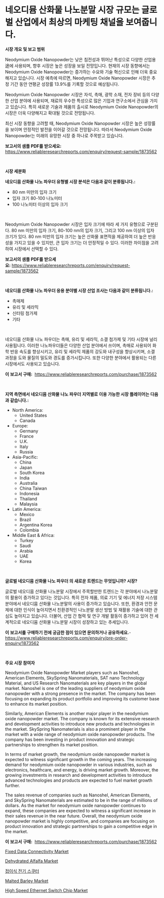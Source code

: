 <p><h1>네오디뮴 산화물 나노분말 시장 규모는 글로벌 산업에서 최상의 마케팅 채널을 보여줍니다.</h1></p><p><strong>시장 개요 및 보고 범위</strong></p>
<p><p>Neodymium Oxide Nanopowder는 낮은 침전성과 뛰어난 특성으로 다양한 산업용途에 사용되며, 향후 시장은 높은 성장을 보일 전망입니다. 현재의 시장 동향에서는 Neodymium Oxide Nanopowder는 증가하는 수요와 기술 혁신으로 인해 더욱 중요해지고 있습니다. 시장 예측에 따르면, Neodymium Oxide Nanopowder 시장은 추정 기간 동안 연평균 성장률 13.9%를 기록할 것으로 예상됩니다.</p><p>Neodymium Oxide Nanopowder 시장은 자석, 촉매, 광학 소재, 전자 장비 등의 다양한 산업 분야에 사용되며, 재료의 우수한 특성으로 많은 기업과 연구소에서 관심을 가지고 있습니다. 특히 새로운 기술과 제품의 출시로 Neodymium Oxide Nanopowder의 시장은 더욱 다양해지고 확대될 것으로 전망됩니다.</p><p>최신 시장 동향을 고려할 때, Neodymium Oxide Nanopowder 시장은 높은 성장률을 보이며 안정적인 발전을 이어갈 것으로 전망됩니다. 따라서 Neodymium Oxide Nanopowder는 미래의 유망한 시장 중 하나로 주목받고 있습니다.</p></p>
<p><strong>보고서의 샘플 PDF를 받으세요:</strong> <a href="https://www.reliableresearchreports.com/enquiry/request-sample/1873562">https://www.reliableresearchreports.com/enquiry/request-sample/1873562</a></p>
<p>&nbsp;</p>
<p><strong>시장 세분화</strong></p>
<p><strong>네오디뮴 산화물 나노 파우더 유형별 시장 분석은 다음과 같이 분류됩니다.:</strong></p>
<p><ul><li>80 nm 미만의 입자 크기</li><li>입자 크기 80-100 나노미터</li><li>100 나노미터 이상의 입자 크기</li></ul></p>
<p>&nbsp;</p>
<p><p> Neodymium Oxide Nanopowder 시장은 입자 크기에 따라 세 가지 유형으로 구분된다. 80 nm 미만의 입자 크기, 80-100 nm의 입자 크기, 그리고 100 nm 이상의 입자 크기가 있다. 80 nm 미만의 입자 크기는 높은 산화물 표면적을 제공하여 더 높은 반응성을 가지고 있을 수 있지만, 큰 입자 크기는 더 안정적일 수 있다. 이러한 차이점을 고려하여 시장에서 선택할 수 있다.</p></p>
<p><strong>보고서의 샘플 PDF를 받으세요:</strong>&nbsp;<a href="https://www.reliableresearchreports.com/enquiry/request-sample/1873562">https://www.reliableresearchreports.com/enquiry/request-sample/1873562</a></p>
<p>&nbsp;</p>
<p><strong> 네오디뮴 산화물 나노 파우더 응용 분야별 시장 산업 조사는 다음과 같이 분류됩니다.:</strong></p>
<p><ul><li>촉매제</li><li>유리 및 세라믹</li><li>신터링 첨가제</li><li>기타</li></ul></p>
<p>&nbsp;</p>
<p><p>네오디뮴 산화물 나노 파우더는 촉매, 유리 및 세라믹, 소결 첨가제 및 기타 시장에 널리 사용됩니다. 이러한 나노파우더들은 다양한 산업 분야에서 쓰이며, 촉매로 사용되어 화학 반응 속도를 향상시키고, 유리 및 세라믹 제품의 강도와 내구성을 향상시키며, 소결 과정을 도와 물질의 밀도와 경도를 증가시킵니다. 또한 다양한 분야에서 활용되는 다른 시장에서도 사용되고 있습니다.</p></p>
<p><strong>이 보고서 구매:</strong>&nbsp; <a href="https://www.reliableresearchreports.com/purchase/1873562">https://www.reliableresearchreports.com/purchase/1873562</a></p>
<p>&nbsp;</p>
<p><strong>지역 측면에서 네오디뮴 산화물 나노 파우더 지역별로 이용 가능한 시장 플레이어는 다음과 같습니다.:</strong></p>
<p><ul>
    <li>
        North America:
        <ul>
            <li>United States</li>
            <li>Canada</li>
        </ul>
    </li>
    <li>
        Europe:
        <ul>
            <li>Germany</li>
            <li>France</li>
            <li>U.K.</li>
            <li>Italy</li>
            <li>Russia</li>
        </ul>
    </li>
    <li>
        Asia-Pacific:
        <ul>
            <li>China</li>
            <li>Japan</li>
            <li>South Korea</li>
            <li>India</li>
            <li>Australia</li>
            <li>China Taiwan</li>
            <li>Indonesia</li>
            <li>Thailand</li>
            <li>Malaysia</li>
        </ul>
    </li>
    <li>
        Latin America:
        <ul>
            <li>Mexico</li>
            <li>Brazil</li>
            <li>Argentina Korea</li>
            <li>Colombia</li>
        </ul>
    </li>
    <li>
        Middle East & Africa:
        <ul>
            <li>Turkey</li>
            <li>Saudi</li>
            <li>Arabia</li>
            <li>UAE</li>
            <li>Korea</li>
        </ul>
    </li>
    </ul></p>
<p>&nbsp;</p>
<p><strong>글로벌 네오디뮴 산화물 나노 파우더 의 새로운 트렌드는 무엇입니까? 시장?</strong></p>
<p><p>글로벌 네오디뮴 산화물 나노분말 시장에서 주목할만한 트렌드는 각 분야에서 나노분말의 활용이 증가하고 있다는 것입니다. 특히 전자 제품, 의료 기기 및 에너지 저장 시스템 분야에서 네오디뮴 산화물 나노분말의 사용이 증가하고 있습니다. 또한, 환경과 안전 문제에 대한 인식이 높아지면서 친환경적인 나노분말 생산 방법 및 재활용 기술에 대한 관심도 높아지고 있습니다. 더불어, 산업 간 협력 및 연구 개발 활동이 증가하고 있어 전 세계적으로 네오디뮴 산화물 나노분말 시장이 성장하고 있는 추세입니다.</p></p>
<p><strong>이 보고서를 구매하기 전에 궁금한 점이 있으면 문의하거나 공유하세요.</strong>- <a href="https://www.reliableresearchreports.com/enquiry/pre-order-enquiry/1873562">https://www.reliableresearchreports.com/enquiry/pre-order-enquiry/1873562</a></p>
<p>&nbsp;</p>
<p><strong>주요 시장 참여자</strong></p>
<p><p>Neodymium Oxide Nanopowder Market players such as Nanoshel, American Elements, SkySpring Nanomaterials, SAT nano Technology Material, and US Research Nanomaterials are key players in the global market. Nanoshel is one of the leading suppliers of neodymium oxide nanopowder with a strong presence in the market. The company has been focusing on expanding its product portfolio and improving its customer base to enhance its market position.</p><p>Similarly, American Elements is another major player in the neodymium oxide nanopowder market. The company is known for its extensive research and development activities to introduce new products and technologies in the market. SkySpring Nanomaterials is also a prominent player in the market with a wide range of neodymium oxide nanopowder products. The company has been investing in product innovation and strategic partnerships to strengthen its market position.</p><p>In terms of market growth, the neodymium oxide nanopowder market is expected to witness significant growth in the coming years. The increasing demand for neodymium oxide nanopowder in various industries, such as electronics, healthcare, and energy, is driving market growth. Moreover, the growing investments in research and development activities to introduce advanced technologies and products are expected to fuel market growth further.</p><p>The sales revenue of companies such as Nanoshel, American Elements, and SkySpring Nanomaterials are estimated to be in the range of millions of dollars. As the market for neodymium oxide nanopowder continues to expand, these companies are expected to witness a significant increase in their sales revenue in the near future. Overall, the neodymium oxide nanopowder market is highly competitive, and companies are focusing on product innovation and strategic partnerships to gain a competitive edge in the market.</p></p>
<p><strong>이 보고서 구매:</strong>&nbsp;&nbsp;<a href="https://www.reliableresearchreports.com/purchase/1873562">https://www.reliableresearchreports.com/purchase/1873562</a></p>
<p><p><a href="https://view.publitas.com/reportprime-1/fixed-data-connectivity-market-size-2024-2031-global-industrial-analysis-key-geographical-regions-market-share-top-key-players-product-types-and-forecast-research-report/">Fixed Data Connectivity Market</a></p><p><a href="https://butternut-bug-553.notion.site/Dehydrated-Alfalfa-Market-Size-Share-Trends-Analysis-Report-By-Application-Regional-Outlook-Com-b4842458b3944aadb513cdb56164693e">Dehydrated Alfalfa Market</a></p><p><a href="https://github.com/xvz497517413/Market-Research-Report-List-1/blob/main/32229102722.md">접이식 전기 스쿠터</a></p><p><a href="https://mire-aunt-385.notion.site/Malted-Barley-Market-Offers-Provide-Insightful-Data-for-the-Time-Period-from-2024-to-2031-and-also-P-fbd9dd390f3c4e43a08d1dce61152d0f">Malted Barley Market</a></p><p><a href="https://issuu.com/reportprime-2/docs/high-speed-ethernet-switch-chip-market-size-2030.p">High Speed Ethernet Switch Chip Market</a></p></p>
